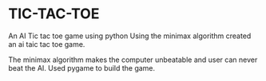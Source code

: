 # TIC-TAC-TOE
An AI Tic tac toe game using python
Using the minimax algorithm created an ai taic tac toe game.

The minimax algorithm makes the computer unbeatable and user can never beat the AI.
Used pygame to build the game.

